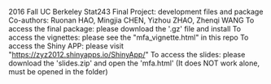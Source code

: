 2016 Fall UC Berkeley Stat243 Final Project: development files and package
Co-authors: Ruonan HAO, Mingjia CHEN, Yizhou ZHAO, Zhenqi WANG
To access the final package: please download the '.gz' file and install
To access the vignettes: please see the "mfa_vignette.html" in this repo
To access the Shiny APP: please visit "https://zyz2012.shinyapps.io/ShinyApp/"
To access the slides: please download the 'slides.zip' and open the 'mfa.html' 
(It does NOT work alone, must be opened in the folder)

